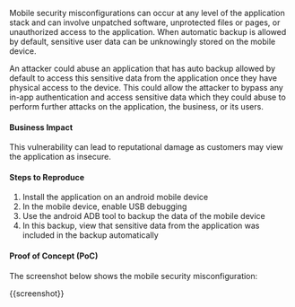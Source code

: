 Mobile security misconfigurations can occur at any level of the application stack and can involve unpatched software, unprotected files or pages, or unauthorized access to the application. When automatic backup is allowed by default, sensitive user data can be unknowingly stored on the mobile device.

An attacker could abuse an application that has auto backup allowed by default to access this sensitive data from the application once they have physical access to the device. This could allow the attacker to bypass any in-app authentication and access sensitive data which they could abuse to perform further attacks on the application, the business, or its users.

#### Business Impact

This vulnerability can lead to reputational damage as customers may view the application as insecure.

#### Steps to Reproduce

1. Install the application on an android mobile device
1. In the mobile device, enable USB debugging
1. Use the android ADB tool to backup the data of the mobile device
1. In this backup, view that sensitive data from the application was included in the backup automatically

#### Proof of Concept (PoC)

The screenshot below shows the mobile security misconfiguration:

{{screenshot}}
